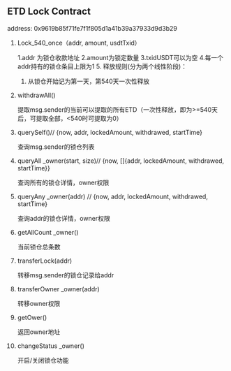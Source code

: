 ## ETD Lock Contract

address: 0x9619b85f71fe7f1f805d1a41b39a37933d9d3b29

1. Lock_540_once（addr, amount, usdtTxid）

   1.addr 为锁仓收款地址
   2.amount为锁定数量
   3.txidUSDT可以为空
   4.每⼀个addr持有的锁仓条⽬上限为1
   5. 释放规则(分为两个线性阶段)：
      1. 从锁仓开始记为第⼀天，第540天⼀次性释放

2. withdrawAll()

     提取msg.sender的当前可以提取的所有ETD（⼀次性释放，即为>=540天后，可提取全部，<540时可提取为0）


3. querySelf()// {now, addr, lockedAmount, withdrawed, startTime}

     查询msg.sender的锁仓列表

4. queryAll _owner(start, size)// {now, []{addr, lockedAmount, withdrawed, startTime}}

     查询所有的锁仓详情，owner权限

6. queryAny _owner(addr) // {now, addr, lockedAmount, withdrawed, startTime}

     查询addr的锁仓详情，owner权限

7. getAllCount _owner()

     当前锁仓总条数

8. transferLock(addr)

     转移msg.sender的锁仓记录给addr

9. transferOwner _owner(addr)

     转移owner权限

10. getOwer()

     返回owner地址

11. changeStatus _owner()

     开启/关闭锁仓功能
